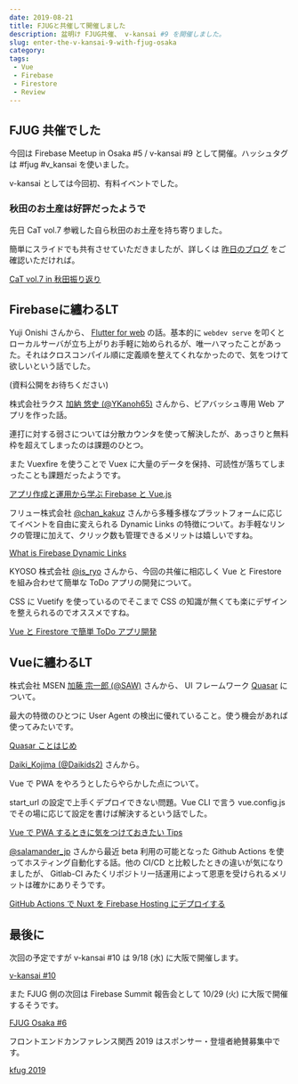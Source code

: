 ```yaml
---
date: 2019-08-21
title: FJUGと共催して開催しました
description: 盆明け FJUG共催、 v-kansai #9 を開催しました。
slug: enter-the-v-kansai-9-with-fjug-osaka
category: 
tags: 
 - Vue
 - Firebase
 - Firestore
 - Review
---
```


## FJUG 共催でした

今回は Firebase Meetup in Osaka #5 / v-kansai #9 として開催。ハッシュタグは #fjug #v_kansai を使いました。

v-kansai としては今回初、有料イベントでした。

### 秋田のお土産は好評だったようで

先日 CaT vol.7 参戦した自ら秋田のお土産を持ち寄りました。

簡単にスライドでも共有させていただきましたが、詳しくは [昨日のブログ](https://webneko.dev/posts/enter-the-cat-vol-7-in-akita) をご確認いただければ。

<a class="link-preview" href="https://slides.com/jiyuujin/20190821-01#/">CaT vol.7 in 秋田振り返り</a>

## Firebaseに纏わるLT

Yuji Onishi さんから、 [Flutter for web](https://flutter.dev/web) の話。基本的に `webdev serve` を叩くとローカルサーバが立ち上がりお手軽に始められるが、唯一ハマったことがあった。それはクロスコンパイル順に定義順を整えてくれなかったので、気をつけて欲しいという話でした。

(資料公開をお待ちください)

株式会社ラクス [加納 悠史 (@YKanoh65)](https://twitter.com/YKanoh65) さんから、ビアバッシュ専用 Web アプリを作った話。

連打に対する弱さについては分散カウンタを使って解決したが、あっさりと無料枠を超えてしまったのは課題のひとつ。

また Vuexfire を使うことで Vuex に大量のデータを保持、可読性が落ちてしまったことも課題だったようです。

<a class="link-preview" href="https://speakerdeck.com/ykanoh/apurizuo-cheng-toyun-yong-karaxue-bu-firebase-to-vue-dot-js-6a6c5d6f-0bee-4640-8d90-c0a3e51662dc">アプリ作成と運用から学ぶ Firebase と Vue.js</a>

フリュー株式会社 [@chan_kakuz](https://twitter.com/chan_kakuz) さんから多種多様なプラットフォームに応じてイベントを自由に変えられる Dynamic Links の特徴について。お手軽なリンクの管理に加えて、クリック数も管理できるメリットは嬉しいですね。

<a class="link-preview" href="https://slides.com/chan_kakuz/deck-6#/">What is Firebase Dynamic Links</a>

KYOSO 株式会社 [@is_ryo](https://twitter.com/is_ryo) さんから、今回の共催に相応しく Vue と Firestore を組み合わせて簡単な ToDo アプリの開発について。

CSS に Vuetify を使っているのでそこまで CSS の知識が無くても楽にデザインを整えられるのでオススメですね。

<a class="link-preview" href="https://docs.google.com/presentation/d/1NT58ZIe2xQOL_RsNW-r4K2_ep1w4fIK2IRHSjmsCsEs/mobilepresent?slide=id.g5faa9da147_1_0">Vue と Firestore で簡単 ToDo アプリ開発</a>

## Vueに纏わるLT

株式会社 MSEN [加藤 宗一郎 (@SAW)](https://twitter.com/SAW) さんから、 UI フレームワーク [Quasar](https://quasar.dev/) について。

最大の特徴のひとつに User Agent の検出に優れていること。使う機会があれば使ってみたいです。

<a class="link-preview" href="https://speakerdeck.com/azuki/quasar-kotohazime">Quasar ことはじめ</a>

[Daiki_Kojima (@Daikids2)](https://twitter.com/Daikids2) さんから。

Vue で PWA をやろうとしたらやらかした点について。

start_url の設定で上手くデプロイできない問題。Vue CLI で言う vue.config.js でその場に応じて設定を書けば解決するという話でした。

<a class="link-preview" href="https://speakerdeck.com/daikids2/vuedepwasurutokini-qi-wotuketeokitaitips">Vue で PWA するときに気をつけておきたい Tips</a>

[@salamander_jp](https://twitter.com/salamander_jp) さんから最近 beta 利用の可能となった Github Actions を使ってホスティング自動化する話。他の CI/CD と比較したときの違いが気になりましたが、 Gitlab-CI みたくリポジトリ一括運用によって恩恵を受けられるメリットは確かにありそうです。

<a class="link-preview" href="https://docs.google.com/presentation/d/1625hjBQG3MTf7T7QZUE9huYosDQhonMb_8Obiz4Scbc/mobilepresent?slide=id.p">GitHub Actions で Nuxt を Firebase Hosting にデプロイする</a>

## 最後に

次回の予定ですが v-kansai #10 は 9/18 (水) に大阪で開催します。

<a class="link-preview" href="https://vuekansai.connpass.com/event/143861/">v-kansai #10</a>

また FJUG 側の次回は Firebase Summit 報告会として 10/29 (火) に大阪で開催するそうです。

<a class="link-preview" href="https://fjug-osaka.connpass.com/event/143545/">FJUG Osaka #6</a>

フロントエンドカンファレンス関西 2019 はスポンサー・登壇者絶賛募集中です。

<a class="link-preview" href="https://2019.kfug.jp/">kfug 2019</a>
